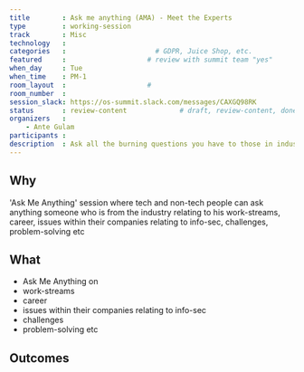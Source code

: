 ```yaml
---
title        : Ask me anything (AMA) - Meet the Experts
type         : working-session
track        : Misc
technology   :
categories   :                      # GDPR, Juice Shop, etc.
featured     :                    # review with summit team "yes"
when_day     : Tue
when_time    : PM-1
room_layout  :                    #
room_number  :
session_slack: https://os-summit.slack.com/messages/CAXGQ98RK
status       : review-content             # draft, review-content, done
organizers   :
    - Ante Gulam
participants :
description  : Ask all the burning questions you have to those in industry
---
```


## Why

'Ask Me Anything' session where tech and non-tech people can ask anything someone who is from the industry relating to his work-streams, career, issues within their companies relating to info-sec, challenges, problem-solving etc


## What

 - Ask Me Anything on
  - work-streams
  - career
  - issues within their companies relating to info-sec
  - challenges
  - problem-solving etc

## Outcomes
